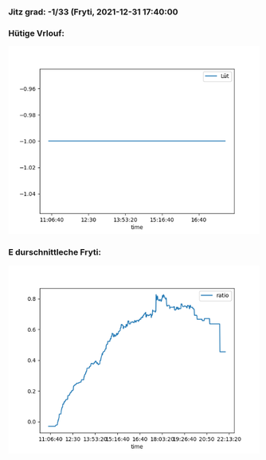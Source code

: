 ### Jitz grad: -1/33 (Fryti, 2021-12-31 17:40:00

### Hütige Vrlouf:
![Graph](Today.png)

### E durschnittleche Fryti:
![Graph](Fryti.png)